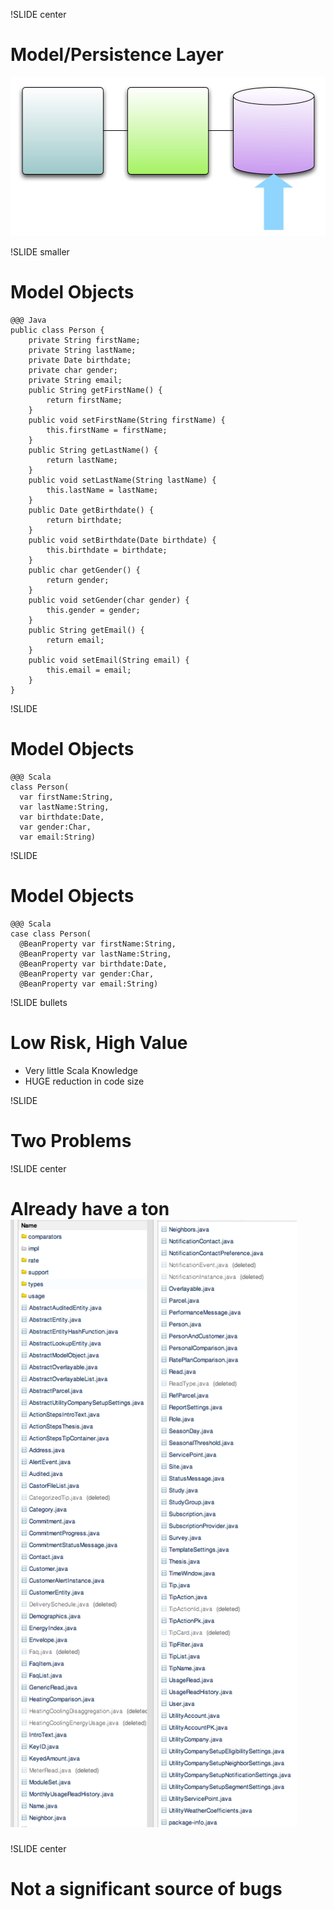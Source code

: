 !SLIDE center
# Model/Persistence Layer
<img src="model_focus.png" height="254" />

!SLIDE smaller
# Model Objects

    @@@ Java
    public class Person {
        private String firstName;
        private String lastName;
        private Date birthdate;
        private char gender;
        private String email;
        public String getFirstName() {
            return firstName;
        }
        public void setFirstName(String firstName) {
            this.firstName = firstName;
        }
        public String getLastName() {
            return lastName;
        }
        public void setLastName(String lastName) {
            this.lastName = lastName;
        }
        public Date getBirthdate() {
            return birthdate;
        }
        public void setBirthdate(Date birthdate) {
            this.birthdate = birthdate;
        }
        public char getGender() {
            return gender;
        }
        public void setGender(char gender) {
            this.gender = gender;
        }
        public String getEmail() {
            return email;
        }
        public void setEmail(String email) {
            this.email = email;
        }
    }

!SLIDE
# Model Objects

    @@@ Scala
    class Person(
      var firstName:String,
      var lastName:String,
      var birthdate:Date,
      var gender:Char,
      var email:String)

!SLIDE
# Model Objects

    @@@ Scala
    case class Person(
      @BeanProperty var firstName:String,
      @BeanProperty var lastName:String,
      @BeanProperty var birthdate:Date,
      @BeanProperty var gender:Char,
      @BeanProperty var email:String)

!SLIDE bullets 
# Low Risk, High Value
* Very little Scala Knowledge
* HUGE reduction in code size

!SLIDE 
# Two Problems

!SLIDE center
# Already have a ton <img src="model_classes.png" height="972" />

!SLIDE center
# Not a significant source of bugs

